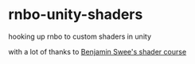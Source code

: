 # rnbo-unity-shaders
hooking up rnbo to custom shaders in unity

with a lot of thanks to [Benjamin Swee's shader course](https://www.udemy.com/course/unity-shader-development/)